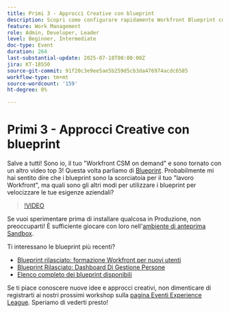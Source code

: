 ```yaml
---
title: Primi 3 - Approcci Creative con blueprint
description: Scopri come configurare rapidamente Workfront Blueprint con nuovi modelli, dashboard e suggerimenti per i test delle sandbox.
feature: Work Management
role: Admin, Developer, Leader
level: Beginner, Intermediate
doc-type: Event
duration: 264
last-substantial-update: 2025-07-18T00:00:00Z
jira: KT-18550
source-git-commit: 91f20c3e9ee5ae5b259d5cb3da476974acdc6585
workflow-type: tm+mt
source-wordcount: '159'
ht-degree: 0%

---
```



# Primi 3 - Approcci Creative con blueprint

Salve a tutti! Sono io, il tuo &quot;Workfront CSM on demand&quot; e sono tornato con un altro video top 3!  Questa volta parliamo di [Blueprint](https://experienceleague.adobe.com/en/docs/workfront/using/administration-and-setup/blueprints/blueprints-overview). Probabilmente mi hai sentito dire che i blueprint sono la scorciatoia per il tuo &quot;lavoro Workfront&quot;, ma quali sono gli altri modi per utilizzare i blueprint per velocizzare le tue esigenze aziendali?

>[!VIDEO](https://video.tv.adobe.com/v/3465271/?learn=on&enablevpops)

Se vuoi sperimentare prima di installare qualcosa in Produzione, non preoccuparti!  È sufficiente giocare con loro nell&#39;[ambiente di anteprima Sandbox](https://experienceleague.adobe.com/en/docs/workfront/using/administration-and-setup/set-up-wf/testing-environments/wf-preview-sandbox-environment).

Ti interessano le blueprint più recenti?

* [Blueprint rilasciato: formazione Workfront per nuovi utenti](https://experienceleaguecommunities.adobe.com/t5/workfront-blogs/blueprint-released-workfront-training-for-new-users/ba-p/739734)
* [Blueprint Rilasciato: Dashboard Di Gestione Persone](https://experienceleaguecommunities.adobe.com/t5/workfront-discussions/blueprint-released-people-manager-dashboard/m-p/687545#M3247)
* [Elenco completo dei blueprint disponibili](https://experienceleague.adobe.com/en/docs/workfront/using/administration-and-setup/blueprints/list-of-available-blueprints)

Se ti piace conoscere nuove idee e approcci creativi, non dimenticare di registrarti ai nostri prossimi workshop sulla [pagina Eventi Experience League](https://experienceleague.adobe.com/en/events?filters=Workfront). Speriamo di vederti presto!
